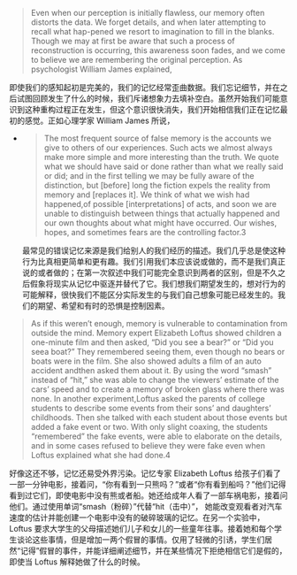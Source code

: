> Even when our perception is initially flawless, our memory often distorts the data. We forget details, and when later attempting to recall what hap-pened we resort to imagination to fill in the blanks. Though we may at first be aware that such a process of reconstruction is occurring, this awareness soon fades, and we come to believe we are remembering the original perception. As psychologist William James explained,

即使我们的感知起初是完美的，我们的记忆经常歪曲数据。我们忘记细节，并在之后试图回顾发生了什么的时候，我们斥诸想象力去填补空白。虽然开始我们可能意识到这种重构过程正在发生，但这个意识很快消失，我们开始相信我们正在记忆最初的感觉。正如心理学家 William James 所说，

* > The most frequent source of false memory is the accounts we give to others of our experiences. Such acts we almost always make more simple and more interesting than the truth. We quote what we should have said or done rather than what we really said or did; and in the first telling we may be fully aware of the distinction, but \[before\] long the fiction expels the reality from memory and \[replaces it\]. We think of what we wish had happened,of possible \[interpretations\] of acts, and soon we are unable to distinguish between things that actually happened and our own thoughts about what might have occurred. Our wishes, hopes, and sometimes fears are the controlling factor.3

  最常见的错误记忆来源是我们给别人的我们经历的描述。我们几乎总是使这种行为比真相更简单和更有趣。我们引用我们本应该说或做的，而不是我们真正说的或者做的；在第一次叙述中我们可能完全意识到两者的区别，但是不久之后假象将现实从记忆中驱逐并替代了它。我们想我们期望发生的，想对行为的可能解释，很快我们不能区分实际发生的与我们自己想象可能已经发生的。我们的期望、希望和有时的恐惧是控制因素。


> As if this weren’t enough, memory is vulnerable to contamination from outside the mind. Memory expert Elizabeth Loftus showed children a one-minute film and then asked, “Did you see a bear?” or “Did you seea boat?” They remembered seeing them, even though no bears or boats were in the film. She also showed adults a film of an auto accident andthen asked them about it. By using the word “smash” instead of “hit,” she was able to change the viewers’ estimate of the cars’ speed and to create a memory of broken glass where there was none. In another experiment,Loftus asked the parents of college students to describe some events from their sons’ and daughters’ childhoods. Then she talked with each student about those events but added a fake event or two. With only slight coaxing, the students “remembered” the fake events, were able to elaborate on the details, and in some cases refused to believe they were fake even when Loftus explained what she had done.4

好像这还不够，记忆还易受外界污染。记忆专家 Elizabeth Loftus 给孩子们看了一部一分钟电影，接着问，“你有看到一只熊吗？”或者“你有看到船吗？”他们记得看到过它们，即使电影中没有熊或者船。她还给成年人看了一部车祸电影，接着问他们。通过使用单词“smash（粉碎）”代替“hit（击中）”， 她能改变观看者对汽车速度的估计并能创建一个电影中没有的破碎玻璃的记忆。在另一个实验中， Loftus 要求大学生的父母描述她们儿子和女儿的一些童年往事。接着她和每个学生谈论这些事情，但是增加一两个假冒的事情。仅用了轻微的引诱，学生们居然“记得”假冒的事件，并能详细阐述细节，并在某些情况下拒绝相信它们是假的，即使当 Loftus 解释她做了什么的时候。

